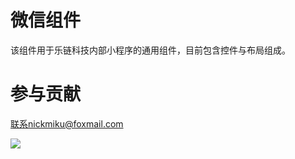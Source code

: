 # 微信组件

该组件用于乐链科技内部小程序的通用组件，目前包含控件与布局组成。

# 参与贡献

联系nickmiku@foxmail.com

<img src='https://q1.qlogo.cn/g?b=qq&nk=1214617226&s=100&t=1384608689' />